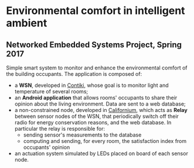 # Environmental comfort in intelligent ambient
## Networked Embedded Systems Project, Spring 2017

Simple smart system to monitor and enhance the environmental comfort of the building occupants.
The application is composed of:
- a **WSN**, developed in [Contiki](http://www.contiki-os.org/), whose goal is to monitor light and temperature of several rooms;
- an **Android application** that allows rooms' occupants to share their opinion about the living environment. Data are sent to a web database;
- a non-constrained node, developed in [Californium](https://github.com/eclipse/californium), which acts as **Relay** between sensor nodes of the WSN, that periodically switch off their radio for energy conservation reasons, and the web database. In particular the relay is responsible for:
	- sending sensor's measurements to the database
	- computing and sending, for every room, the satisfaction index from occupants' opinion
- an actuation system simulated by LEDs placed on board of each sensor node.
